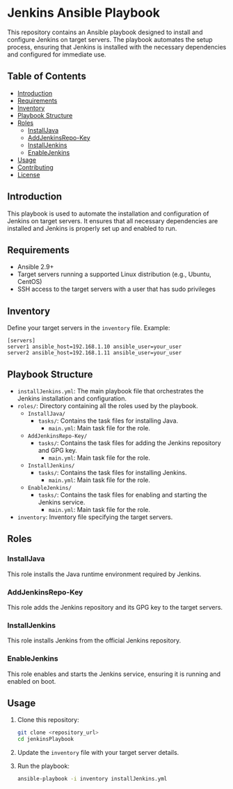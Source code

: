 # Jenkins Ansible Playbook

This repository contains an Ansible playbook designed to install and configure Jenkins on target servers. The playbook automates the setup process, ensuring that Jenkins is installed with the necessary dependencies and configured for immediate use.

## Table of Contents

- [Introduction](#introduction)
- [Requirements](#requirements)
- [Inventory](#inventory)
- [Playbook Structure](#playbook-structure)
- [Roles](#roles)
  - [InstallJava](#installjava)
  - [AddJenkinsRepo-Key](#addjenkinsrepo-key)
  - [InstallJenkins](#installjenkins)
  - [EnableJenkins](#enablejenkins)
- [Usage](#usage)
- [Contributing](#contributing)
- [License](#license)

## Introduction

This playbook is used to automate the installation and configuration of Jenkins on target servers. It ensures that all necessary dependencies are installed and Jenkins is properly set up and enabled to run.

## Requirements

- Ansible 2.9+
- Target servers running a supported Linux distribution (e.g., Ubuntu, CentOS)
- SSH access to the target servers with a user that has sudo privileges

## Inventory

Define your target servers in the `inventory` file. Example:

```
[servers]
server1 ansible_host=192.168.1.10 ansible_user=your_user
server2 ansible_host=192.168.1.11 ansible_user=your_user
```

## Playbook Structure

- `installJenkins.yml`: The main playbook file that orchestrates the Jenkins installation and configuration.
- `roles/`: Directory containing all the roles used by the playbook.
  - `InstallJava/`
    - `tasks/`: Contains the task files for installing Java.
      - `main.yml`: Main task file for the role.
  - `AddJenkinsRepo-Key/`
    - `tasks/`: Contains the task files for adding the Jenkins repository and GPG key.
      - `main.yml`: Main task file for the role.
  - `InstallJenkins/`
    - `tasks/`: Contains the task files for installing Jenkins.
      - `main.yml`: Main task file for the role.
  - `EnableJenkins/`
    - `tasks/`: Contains the task files for enabling and starting the Jenkins service.
      - `main.yml`: Main task file for the role.
- `inventory`: Inventory file specifying the target servers.

## Roles

### InstallJava

This role installs the Java runtime environment required by Jenkins.

### AddJenkinsRepo-Key

This role adds the Jenkins repository and its GPG key to the target servers.

### InstallJenkins

This role installs Jenkins from the official Jenkins repository.

### EnableJenkins

This role enables and starts the Jenkins service, ensuring it is running and enabled on boot.

## Usage

1. Clone this repository:
    ```bash
    git clone <repository_url>
    cd jenkinsPlaybook
    ```

2. Update the `inventory` file with your target server details.

3. Run the playbook:
    ```bash
    ansible-playbook -i inventory installJenkins.yml
    ```

